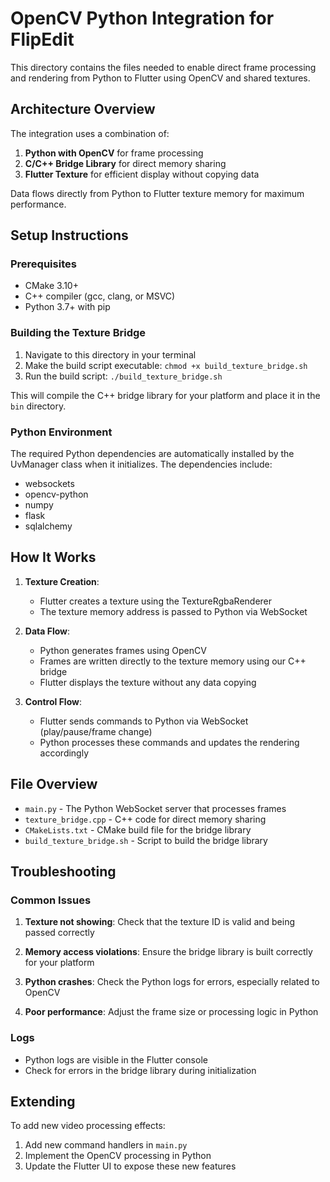 # OpenCV Python Integration for FlipEdit

This directory contains the files needed to enable direct frame processing and rendering from Python to Flutter using OpenCV and shared textures.

## Architecture Overview

The integration uses a combination of:

1. **Python with OpenCV** for frame processing
2. **C/C++ Bridge Library** for direct memory sharing
3. **Flutter Texture** for efficient display without copying data

Data flows directly from Python to Flutter texture memory for maximum performance.

## Setup Instructions

### Prerequisites

- CMake 3.10+
- C++ compiler (gcc, clang, or MSVC)
- Python 3.7+ with pip

### Building the Texture Bridge

1. Navigate to this directory in your terminal
2. Make the build script executable: `chmod +x build_texture_bridge.sh`
3. Run the build script: `./build_texture_bridge.sh`

This will compile the C++ bridge library for your platform and place it in the `bin` directory.

### Python Environment

The required Python dependencies are automatically installed by the UvManager class when it initializes. The dependencies include:

- websockets
- opencv-python
- numpy
- flask
- sqlalchemy

## How It Works

1. **Texture Creation**:
   - Flutter creates a texture using the TextureRgbaRenderer
   - The texture memory address is passed to Python via WebSocket

2. **Data Flow**:
   - Python generates frames using OpenCV
   - Frames are written directly to the texture memory using our C++ bridge
   - Flutter displays the texture without any data copying

3. **Control Flow**:
   - Flutter sends commands to Python via WebSocket (play/pause/frame change)
   - Python processes these commands and updates the rendering accordingly

## File Overview

- `main.py` - The Python WebSocket server that processes frames
- `texture_bridge.cpp` - C++ code for direct memory sharing
- `CMakeLists.txt` - CMake build file for the bridge library
- `build_texture_bridge.sh` - Script to build the bridge library

## Troubleshooting

### Common Issues

1. **Texture not showing**: Check that the texture ID is valid and being passed correctly

2. **Memory access violations**: Ensure the bridge library is built correctly for your platform

3. **Python crashes**: Check the Python logs for errors, especially related to OpenCV

4. **Poor performance**: Adjust the frame size or processing logic in Python

### Logs

- Python logs are visible in the Flutter console
- Check for errors in the bridge library during initialization

## Extending

To add new video processing effects:

1. Add new command handlers in `main.py`
2. Implement the OpenCV processing in Python
3. Update the Flutter UI to expose these new features 